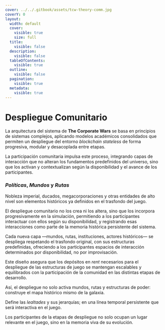 ```yaml
---
cover: ../../.gitbook/assets/tcw-theory-comm.jpg
coverY: 0
layout:
  width: default
  cover:
    visible: true
    size: full
  title:
    visible: false
  description:
    visible: false
  tableOfContents:
    visible: true
  outline:
    visible: false
  pagination:
    visible: true
  metadata:
    visible: true
---
```


# Despliegue Comunitario

La arquitectura del sistema de **The Corporate Wars** se basa en principios de sistemas complejos, aplicando modelos académicos consolidados que permiten un despliegue del entorno _blockchain stateless_ de forma progresiva, modular y desacoplada entre etapas.

La participación comunitaria impulsa este proceso, integrando capas de interacción que no alteran los fundamentos predefinidos del universo, sino que los activan y contextualizan según la disponibilidad y el avance de los participantes.

### _Políticas_, _Mundos_ y _Rutas_

Nobleza imperial, ducados, megacorporaciones y otras entidades de alto nivel son elementos históricos ya definidos en el trasfondo del juego.

El despliegue comunitario no los crea ni los altera, sino que los incorpora progresivamente en la simulación, permitiendo a los participantes interactuar con ellos según su disponibilidad, y registrando esas interacciones como parte de la memoria histórica persistente del sistema.

Cada nueva capa —mundos, rutas, instituciones, actores históricos— se despliega respetando el trasfondo original, con sus estructuras predefinidas, ofreciendo a los participantes espacios de interacción determinados por disponibilidad, no por improvisación.

Este diseño asegura que los depósitos en _rent_ necesarios para el despliegue de las estructuras de juego se mantengan escalables y equilibrados con la participación de la comunidad en las distintas etapas de desarrollo.

Así, el despliegue no solo activa mundos, rutas y estructuras de poder: construye el mapa histórico mismo de la galaxia.

Define las _lealtades_ y sus jerarquías; en una línea temporal persistente que será interactiva en el juego.

Los participantes de la etapas de despliegue no solo ocupan un lugar relevante en el juego, sino en la memoria viva de su evolución.
